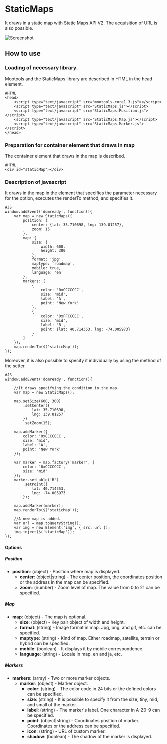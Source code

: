 StaticMaps
=================================

It draws in a static map with Static Maps API V2. The acquisition of URL is also possible.

![Screenshot](http://holyshared.github.com/StaticMaps/icon.png)

How to use
-----------------------

### Loading of necessary library.

Mootools and the StaticMaps library are described in HTML in the head element.

	#HTML
	<head>
		<script type="text/javascript" src="mootools-core1.3.js"></script>
		<script type="text/javascript" src="StaticMaps.js"></script>
		<script type="text/javascript" src="StaticMaps.Position.js"></script>
		<script type="text/javascript" src="StaticMaps.Map.js"></script>
		<script type="text/javascript" src="StaticMaps.Marker.js"></script>
	</head>

### Preparation for container element that draws in map

The container element that draws in the map is described.

    #HTML
    <div id="staticMap"></div>

### Description of javascript

It draws in the map in the element that specifies the parameter necessary for the option, executes the renderTo method, and specifies it.

	#JS
	window.addEvent('domready', function(){
		var map = new StaticMaps({
			position: {
				center: {lat: 35.710698, lng: 139.81257},
				zoom: 15
			},
			map: {
				size: {
					width: 600,
					height: 300
				},
				format: 'jpg',
				maptype: 'roadmap',
				mobile: true,
				language: 'en'
			},
			markers: [
				{
					color: '0xCCCCCCC',
					size: 'mid',
					label: 'A',
					point: 'New York'
				},
				{
					color: '0xFFCCCCC',
					size: 'mid',
					label: 'B',
					point: {lat: 40.714353, lng: -74.005973}
				}
			]
		});
		map.renderTo($('staticMap'));
	});

Moreover, it is also possible to specify it individually by using the method of the setter. 

	#JS
	window.addEvent('domready', function(){

		//It draws specifying the condition in the map. 
		var map = new StaticMaps();

		map.setSize(600, 300)
			.setCenter({
				lat: 35.710698,
				lng: 139.81257
			})
			.setZoom(15);

		map.addMarker({
			color: '0xCCCCCCC',
			size: 'mid',
			label: 'A',
			point: 'New York'
		});

		var marker = map.factory('marker', {
			color: '0xCCCCCCC',
			size: 'mid'
		});
		marker.setLable('B')
			.setPoint({
				lat: 40.714353,
				lng: -74.005973
			});

		map.addMarker(marker);
		map.renderTo($('staticMap'));

		//A new map is added. 
		var url = map.toQueryString();
		var img = new Element('img', { src: url });
		img.inject($('staticMap'));
	});


#### Options

##### Position

* **position**: (object) - Position where map is displayed.
	* **center**: (object|string) - The center position, the coordinates position or the address in the map can be specified. 
	* **zoom**: (number) - Zoom level of map. The value from 0 to 21 can be specified.

##### Map

* **map**: (object) - The map is optional.
	* **size**: (object) - Key pair object of width and height.
	* **format**: (string) - Image format in map.  Jpg, png, and gif, etc. can be specified. 
	* **maptype**: (string) - Kind of map. Either roadmap, satellite, terrain or hybrid can be specified. 
	* **mobile**: (boolean) - It displays it by mobile correspondence.
	* **language**: (string) - Locale in map. en and ja, etc.

##### Markers

* **markers**: (array) - Two or more marker objects.
	* **marker**: (object) - Marker object.
		* **color**: (string) - The color code in 24 bits or the defined colors can be specified. 
		* **size**: (string) - It is possible to specify it from the size, tiny, mid, and small of the marker.
		* **label**: (string) - The marker's label. One character in A-Z0-9 can be specified. 
		* **point**: (object|string) - Coordinates position of marker. Coordinates or the address can be specified. 
		* **icon**: (string) - URL of custom marker.
		* **shadow**: (boolean) - The shadow of the marker is displayed.
